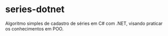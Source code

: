 # series-dotnet
Algoritmo simples de cadastro de séries em C# com .NET, visando praticar os conhecimentos em POO.
